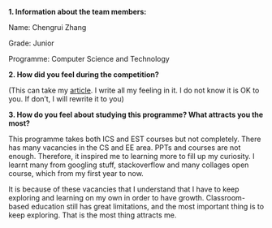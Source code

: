 **1. Information about the team members:** 

Name: Chengrui Zhang

Grade: Junior

Programme: Computer Science and Technology



**2. How did you feel during the competition?**

(This can take my [article](https://mp.weixin.qq.com/s/MYI2JPmDu9AAD-FhVAQYFg). I write all my feeling in it. I do not know it is OK to you. If don’t, I will rewrite it to you)



**3. How do you feel about studying this programme? What attracts you the most?** 

This programme takes both ICS and EST courses but not completely. There has many vacancies in the CS and EE area. PPTs and courses are not enough. Therefore, it inspired me to learning more to fill up my curiosity. I learnt many from googling stuff, stackoverflow and many collages open course, which from my first year to now.

It is because of these vacancies that I understand that I have to keep exploring and learning on my own in order to have growth. Classroom-based education still has great limitations, and the most important thing is to keep exploring. That is the most thing attracts me.

